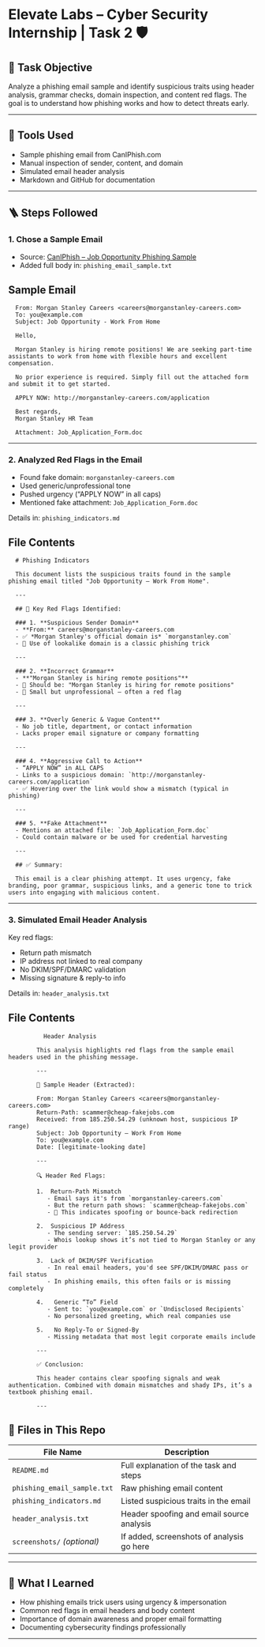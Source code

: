 # Elevate Labs – Cyber Security Internship | Task 2 🛡️

## 🎯 Task Objective

Analyze a phishing email sample and identify suspicious traits using header analysis, grammar checks, domain inspection, and content red flags. The goal is to understand how phishing works and how to detect threats early.

---

## 🧰 Tools Used

- Sample phishing email from CanIPhish.com
- Manual inspection of sender, content, and domain
- Simulated email header analysis
- Markdown and GitHub for documentation

---

## 🪜 Steps Followed

### 1. Chose a Sample Email

- Source: [CanIPhish – Job Opportunity Phishing Sample](https://caniphish.com/email-phishing-simulator?email=Job-Opportunity)
- Added full body in: `phishing_email_sample.txt`

## Sample Email 
      From: Morgan Stanley Careers <careers@morganstanley-careers.com>
      To: you@example.com
      Subject: Job Opportunity - Work From Home
      
      Hello,
      
      Morgan Stanley is hiring remote positions! We are seeking part-time assistants to work from home with flexible hours and excellent compensation.
      
      No prior experience is required. Simply fill out the attached form and submit it to get started.
      
      APPLY NOW: http://morganstanley-careers.com/application
      
      Best regards,  
      Morgan Stanley HR Team
      
      Attachment: Job_Application_Form.doc
   

---

### 2. Analyzed Red Flags in the Email

- Found fake domain: `morganstanley-careers.com`
- Used generic/unprofessional tone
- Pushed urgency (“APPLY NOW” in all caps)
- Mentioned fake attachment: `Job_Application_Form.doc`

Details in: `phishing_indicators.md`

## File Contents

      # Phishing Indicators 
      
      This document lists the suspicious traits found in the sample phishing email titled "Job Opportunity – Work From Home".
      
      ---
      
      ## 📌 Key Red Flags Identified:
      
      ### 1. **Suspicious Sender Domain**
      - **From:** careers@morganstanley-careers.com
      - ✅ *Morgan Stanley's official domain is* `morganstanley.com`
      - 🚩 Use of lookalike domain is a classic phishing trick
      
      ---
      
      ### 2. **Incorrect Grammar**
      - **"Morgan Stanley is hiring remote positions"**
      - 🔁 Should be: "Morgan Stanley is hiring for remote positions"
      - 🧠 Small but unprofessional — often a red flag
      
      ---
      
      ### 3. **Overly Generic & Vague Content**
      - No job title, department, or contact information
      - Lacks proper email signature or company formatting
      
      ---
      
      ### 4. **Aggressive Call to Action**
      - “APPLY NOW” in ALL CAPS
      - Links to a suspicious domain: `http://morganstanley-careers.com/application`
      - ✅ Hovering over the link would show a mismatch (typical in phishing)
      
      ---
      
      ### 5. **Fake Attachment**
      - Mentions an attached file: `Job_Application_Form.doc`
      - Could contain malware or be used for credential harvesting
      
      ---
      
      ## ✅ Summary:
      
      This email is a clear phishing attempt. It uses urgency, fake branding, poor grammar, suspicious links, and a generic tone to trick users into engaging with malicious content.


---

### 3. Simulated Email Header Analysis

Key red flags:
- Return path mismatch
- IP address not linked to real company
- No DKIM/SPF/DMARC validation
- Missing signature & reply-to info

Details in: `header_analysis.txt`

## File Contents
              Header Analysis 
            
            This analysis highlights red flags from the sample email headers used in the phishing message.
            
            ---
            
            📧 Sample Header (Extracted):
            
            From: Morgan Stanley Careers <careers@morganstanley-careers.com>  
            Return-Path: scammer@cheap-fakejobs.com  
            Received: from 185.250.54.29 (unknown host, suspicious IP range)  
            Subject: Job Opportunity – Work From Home  
            To: you@example.com  
            Date: [legitimate-looking date]
            
            ---
            
            🔍 Header Red Flags:
            
            1.  Return-Path Mismatch
               - Email says it's from `morganstanley-careers.com`
               - But the return path shows: `scammer@cheap-fakejobs.com`
               - 🚩 This indicates spoofing or bounce-back redirection
            
            2.  Suspicious IP Address
               - The sending server: `185.250.54.29`
               - Whois lookup shows it’s not tied to Morgan Stanley or any legit provider
            
            3.  Lack of DKIM/SPF Verification
               - In real email headers, you'd see SPF/DKIM/DMARC pass or fail status
               - In phishing emails, this often fails or is missing completely
            
            4.   Generic “To” Field
               - Sent to: `you@example.com` or `Undisclosed Recipients`
               - No personalized greeting, which real companies use
            
            5.   No Reply-To or Signed-By
               - Missing metadata that most legit corporate emails include
            
            ---
            
            ✅ Conclusion:
            
            This header contains clear spoofing signals and weak authentication. Combined with domain mismatches and shady IPs, it’s a textbook phishing email.
            
            ---

## 📁 Files in This Repo

| File Name                 | Description                                               |
|---------------------------|-----------------------------------------------------------|
| `README.md`               | Full explanation of the task and steps                    |
| `phishing_email_sample.txt` | Raw phishing email content                              |
| `phishing_indicators.md` | Listed suspicious traits in the email                     |
| `header_analysis.txt`     | Header spoofing and email source analysis                 |
| `screenshots/` *(optional)*| If added, screenshots of analysis go here                |

---

## 🧠 What I Learned

- How phishing emails trick users using urgency & impersonation  
- Common red flags in email headers and body content  
- Importance of domain awareness and proper email formatting  
- Documenting cybersecurity findings professionally

---

